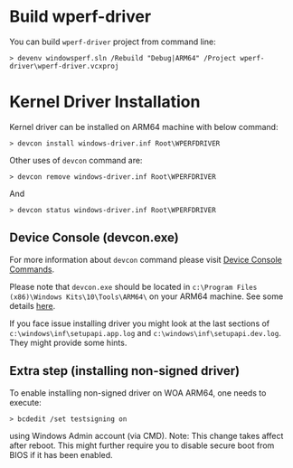 # Build wperf-driver

You can build `wperf-driver` project from command line:

```
> devenv windowsperf.sln /Rebuild "Debug|ARM64" /Project wperf-driver\wperf-driver.vcxproj
```

# Kernel Driver Installation
Kernel driver can be installed on ARM64 machine with below command:

```
> devcon install windows-driver.inf Root\WPERFDRIVER
```

Other uses of `devcon` command are:

```
> devcon remove windows-driver.inf Root\WPERFDRIVER
```

And

```
> devcon status windows-driver.inf Root\WPERFDRIVER
```

## Device Console (devcon.exe)

For more information about `devcon` command please visit [Device Console Commands](https://learn.microsoft.com/en-us/windows-hardware/drivers/devtest/devcon-general-commands).

Please note that `devcon.exe` should be located in `c:\Program Files (x86)\Windows Kits\10\Tools\ARM64\` on your ARM64 machine.
See some details [here](https://learn.microsoft.com/en-us/windows-hardware/drivers/gettingstarted/writing-a-kmdf-driverbased-on-a-template#install-the-driver).

If you face issue installing driver you might look at the last sections of `c:\windows\inf\setupapi.app.log` and `c:\windows\inf\setupapi.dev.log`. They might provide some hints.

## Extra step (installing non-signed driver)

To enable installing non-signed driver on WOA ARM64, one needs to execute:

```
> bcdedit /set testsigning on
```

using Windows Admin account (via CMD). Note: This change takes affect after reboot.
This might further require you to disable secure boot from BIOS if it has been enabled.
